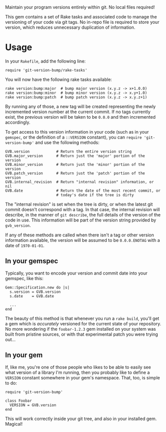 Maintain your program versions entirely within git.  No local files
required!

This gem contains a set of Rake tasks and associated code to manage the
versioning of your code via git tags.  No in-repo file is required to store
your version, which reduces unnecessary duplication of information.


# Usage

In your `Rakefile`, add the following line:

    require 'git-version-bump/rake-tasks'

You will now have the following rake tasks available:

    rake version:bump:major  # bump major version (x.y.z -> x+1.0.0)
    rake version:bump:minor  # bump minor version (x.y.z -> x.y+1.0)
    rake version:bump:patch  # bump patch version (x.y.z -> x.y.z+1)

By running any of those, a new tag will be created representing the newly
incremented version number at the current commit.  If no tags currently
exist, the previous version will be taken to be `0.0.0` and then incremented
accordingly.

To get access to this version information in your code (such as in your
`gemspec`, or the definition of a `::VERSION` constant), you can `require
'git-version-bump'` and use the following methods:

    GVB.version            # Return the entire version string
    GVB.major_version      # Return just the 'major' portion of the version
    GVB.minor_version      # Return just the 'minor' portion of the version
    GVB.patch_version      # Return just the 'patch' portion of the version
    GVB.internal_revision  # Return "internal revision" information, or nil
    GVB.date               # Return the date of the most recent commit, or
                           # today's date if the tree is dirty

The "internal revision" is set when the tree is dirty, or when the latest
git commit doesn't correspond with a tag.  In that case, the internal
revision will describe, in the manner of `git describe`, the full details of
the version of the code in use.  This information will be part of the
version string provided by `gvb_version`.

If any of these methods are called when there isn't a tag or other version
information available, the version will be assumed to be `0.0.0.ENOTAG` with
a date of `1970-01-01`.


## In your gemspec

Typically, you want to encode your version and commit date into your
gemspec, like this:

    Gem::Specification.new do |s|
      s.version = GVB.version
      s.date    = GVB.date
      
      ...
    end

The beauty of this method is that whenever you run a `rake build`, you'll
get a gem which is *accurately* versioned for the current state of your
repository.  No more wondering if the `foobar-1.2.3` gem installed on your
system was built from pristine sources, or with that experimental patch you
were trying out...


## In your gem

If, like me, you're one of those people who likes to be able to easily see
what version of a library I'm running, then you probably like to define a
`VERSION` constant somewhere in your gem's namespace.  That, too, is simple
to do:

    require 'git-version-bump'
    
    class Foobar
      VERSION = GVB.version
    end

This will work correctly inside your git tree, and also in your installed
gem.  Magical!
